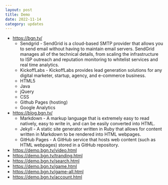 ```yaml
---
layout: post
title: Demo
date: 2022-11-14
category: updates
---
```



* https://bgn.tv/
  * Sendgrid - SendGrid is a cloud-based SMTP provider that allows you to send email without having to maintain email servers. SendGrid manages all of the technical details, from scaling the infrastructure to ISP outreach and reputation monitoring to whitelist services and real time analytics.
  * KickoffLabs - KickoffLabs provides lead generation solutions for any digital marketer, startup, agency, and e-commerce business.
  * HTML5
  * Java
  * jQuery
  * CSS
  * Github Pages (hosting)
  * Google Analytics
* https://blog.bgn.tv/
  * Markdown - A markup language that is extremely easy to read natively, easy to write in, and can be easily converted into HTML.
  * Jekyll - A static site generator written in Ruby that allows for content written in Markdown to be rendered into HTML webpages.
  * GitHub Pages - A GitHub service that hosts web content (such as HTML webpages) stored in a GitHub repository.
* https://demo.bgn.tv/video.html
* https://demo.bgn.tv/tranding.html
* https://demo.bgn.tv/search.html
* https://demo.bgn.tv/game.html
* https://demo.bgn.tv/game-all.html
* https://demo.bgn.tv/account.html
